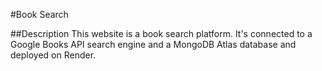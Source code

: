 #Book Search

##Description
This website is a book search platform. It's connected to a Google Books API search engine and a MongoDB Atlas database and deployed on Render.
